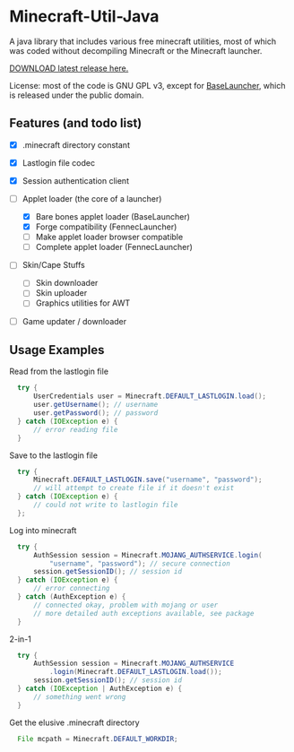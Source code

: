 Minecraft-Util-Java
===================

A java library that includes various free minecraft utilities, most of which was coded without decompiling Minecraft or the Minecraft launcher.

[DOWNLOAD latest release here.](dist/minecraft-util.jar)

License: most of the code is GNU GPL v3, except for [BaseLauncher](src/tk/rainbowfoxes/minecraft/launcher/BaseLauncher.java), which is released under the public domain.

Features (and todo list)
------------------------

- [x] .minecraft directory constant
- [x] Lastlogin file codec
- [x] Session authentication client 
- [ ] Applet loader (the core of a launcher)
    - [x] Bare bones applet loader (BaseLauncher)
    - [x] Forge compatibility (FennecLauncher)
    - [ ] Make applet loader browser compatible
    - [ ] Complete applet loader (FennecLauncher)
- [ ] Skin/Cape Stuffs
    - [ ] Skin downloader
    - [ ] Skin uploader
    - [ ] Graphics utilities for AWT
- [ ] Game updater / downloader


Usage Examples
--------------

Read from the lastlogin file
```java
  try {
      UserCredentials user = Minecraft.DEFAULT_LASTLOGIN.load();
      user.getUsername(); // username
      user.getPassword(); // password
  } catch (IOException e) {
      // error reading file
  }
```

Save to the lastlogin file
```java
  try {
      Minecraft.DEFAULT_LASTLOGIN.save("username", "password");
      // will attempt to create file if it doesn't exist
  } catch (IOException e) {
      // could not write to lastlogin file
  };
```

Log into minecraft
```java
  try {
      AuthSession session = Minecraft.MOJANG_AUTHSERVICE.login(
          "username", "password"); // secure connection
      session.getSessionID(); // session id
  } catch (IOException e) {
      // error connecting
  } catch (AuthException e) {
      // connected okay, problem with mojang or user
      // more detailed auth exceptions available, see package
  }
```

2-in-1
```java
  try {
      AuthSession session = Minecraft.MOJANG_AUTHSERVICE
          .login(Minecraft.DEFAULT_LASTLOGIN.load());
      session.getSessionID(); // session id
  } catch (IOException | AuthException e) {
      // something went wrong
  }
```

Get the elusive .minecraft directory
```java
  File mcpath = Minecraft.DEFAULT_WORKDIR;
```
